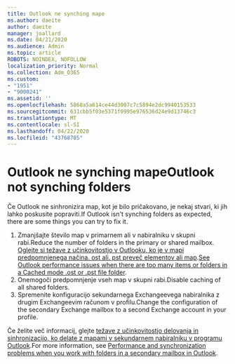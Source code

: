 ```yaml
---
title: Outlook ne synching mape
ms.author: daeite
author: daeite
manager: joallard
ms.date: 04/21/2020
ms.audience: Admin
ms.topic: article
ROBOTS: NOINDEX, NOFOLLOW
localization_priority: Normal
ms.collection: Adm_O365
ms.custom:
- "1951"
- "9000241"
ms.assetid: ''
ms.openlocfilehash: 5868a5a614ce44d3007c7c5894e2dc9940153533
ms.sourcegitcommit: 631cbb5f03e5371f0995e976536d24e9d13746c3
ms.translationtype: MT
ms.contentlocale: sl-SI
ms.lasthandoff: 04/22/2020
ms.locfileid: "43768705"
---
```

# <a name="outlook-not-synching-folders"></a><span data-ttu-id="4596b-102">Outlook ne synching mape</span><span class="sxs-lookup"><span data-stu-id="4596b-102">Outlook not synching folders</span></span>

<span data-ttu-id="4596b-103">Če Outlook ne sinhronizira map, kot je bilo pričakovano, je nekaj stvari, ki jih lahko poskusite popraviti.</span><span class="sxs-lookup"><span data-stu-id="4596b-103">If Outlook isn't synching folders as expected, there are some things you can try to fix it.</span></span>

1. <span data-ttu-id="4596b-104">Zmanjšajte število map v primarnem ali v nabiralniku v skupni rabi.</span><span class="sxs-lookup"><span data-stu-id="4596b-104">Reduce the number of folders in the primary or shared mailbox.</span></span> <span data-ttu-id="4596b-105">[Oglejte si težave z učinkovitostjo v Outlooku, ko je v mapi predpomnjenega načina. ost ali. pst preveč elementov ali map](https://support.microsoft.com/help/2768656).</span><span class="sxs-lookup"><span data-stu-id="4596b-105">[See Outlook performance issues when there are too many items or folders in a Cached mode .ost or .pst file folder](https://support.microsoft.com/help/2768656).</span></span>
2. <span data-ttu-id="4596b-106">Onemogoči predpomnjenje vseh map v skupni rabi.</span><span class="sxs-lookup"><span data-stu-id="4596b-106">Disable caching of all shared folders.</span></span>
3. <span data-ttu-id="4596b-107">Spremenite konfiguracijo sekundarnega Exchangeevega nabiralnika z drugim Exchangeevim računom v profilu.</span><span class="sxs-lookup"><span data-stu-id="4596b-107">Change the configuration of the secondary Exchange mailbox to a second Exchange account in your profile.</span></span>

<span data-ttu-id="4596b-108">Če želite več informacij, glejte [težave z učinkovitostjo delovanja in sinhronizacijo, ko delate z mapami v sekundarnem nabiralniku v programu Outlook](https://support.microsoft.com/help/3115602).</span><span class="sxs-lookup"><span data-stu-id="4596b-108">For more information, see [Performance and synchronization problems when you work with folders in a secondary mailbox in Outlook](https://support.microsoft.com/help/3115602).</span></span>
